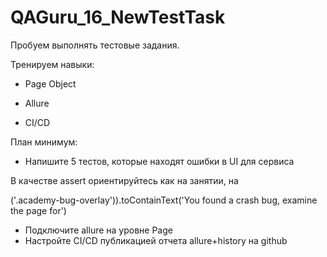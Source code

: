 # QAGuru_16_NewTestTask
Пробуем выполнять тестовые задания.

Тренируем навыки:

- Page Object

- Allure

- CI/CD


План минимум:

- Напишите 5 тестов, которые находят ошибки в UI для сервиса

В качестве assert ориентируйтесь как на занятии, на 

('.academy-bug-overlay')).toContainText('You found a crash bug, examine the page for')
- Подключите allure на уровне Page
- Настройте CI/CD публикацией отчета allure+history на github
